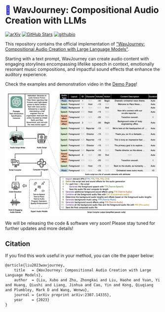 # <span style="color: blue;">🎵</span> WavJourney: Compositional Audio Creation with LLMs
[![arXiv](https://img.shields.io/badge/arXiv-Paper-<COLOR>.svg)](https://arxiv.org/abs/2307.14335) [![GitHub Stars](https://img.shields.io/github/stars/Audio-AGI/WavJourney?style=social)](https://github.com/Audio-AGI/WavJourney/) [![githubio](https://img.shields.io/badge/GitHub.io-Demo_Page-blue?logo=Github&style=flat-square)](https://audio-agi.github.io/WavJourney_demopage/) 


This repository contains the official implementation of ["WavJourney: Compositional Audio Creation with Large Language Models"](https://audio-agi.github.io/WavJourney_demopage/WavJourney_arXiv.pdf).

Starting with a text prompt, WavJourney can create audio content with engaging storylines encompassing lifelike speech in context, emotionally resonant music compositions, and impactful sound effects that enhance the auditory experience.  

Check the examples and demonstration video in the [Demo Page](https://audio-agi.github.io/WavJourney_demopage/)!

<p align="center">
  <img align="middle" width="800" src="assets/WavJourney.png"/>
</p>

We will be releasing the code & software very soon! Please stay tuned for further updates and more details!

## Citation
If you find this work useful in your method, you can cite the paper below:

    @article{liu2023wavjourney,
        title   = {WavJourney: Compositional Audio Creation with Large Language Models},
        author  = {Liu, Xubo and Zhu, Zhongkai and Liu, Haohe and Yuan, Yi and Huang, Qiushi and Liang, Jinhua and Cao, Yin and Kong, Qiuqiang and Plumbley, Mark D and Wang, Wenwu},
        journal = {arXiv preprint arXiv:2307.14335},
        year    = {2023}
    }


